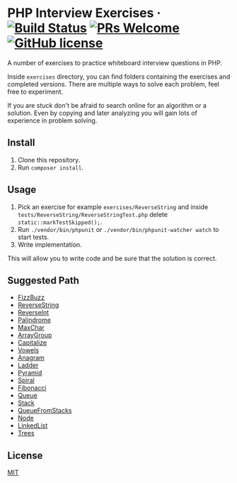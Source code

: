 # PHP Interview Exercises · [![Build Status](https://travis-ci.com/azdanov/questions.svg?branch=master)](https://travis-ci.com/azdanov/questions) [![PRs Welcome](https://img.shields.io/badge/PRs-welcome-blue.svg)](http://makeapullrequest.com) [![GitHub license](https://img.shields.io/badge/license-MIT-blue.svg)](https://github.com/azdanov/questions/blob/master/LICENSE)

A number of exercises to practice whiteboard interview questions in PHP.

Inside `exercises` directory, you can find folders containing the exercises and completed versions.
There are multiple ways to solve each problem, feel free to experiment.

If you are stuck don't be afraid to search online for an algorithm or a solution. Even by copying and later analyzing you will gain lots of experience in problem solving.

## Install

1. Clone this repository.
2. Run `composer install`.

## Usage

1. Pick an exercise for example `exercises/ReverseString` and inside `tests/ReverseString/ReverseStringTest.php` delete `static::markTestSkipped();`.
2. Run `./vendor/bin/phpunit` or `./vendor/bin/phpunit-watcher watch` to start tests.
3. Write implementation.

This will allow you to write code and be sure that the solution is correct.

## Suggested Path

* [FizzBuzz](./exercises/FizzBuzz/FizzBuzz.php)
* [ReverseString](./exercises/ReverseString/ReverseString.php)
* [ReverseInt](./exercises/ReverseInt/ReverseInt.php)
* [Palindrome](./exercises/Palindrome/Palindrome.php)
* [MaxChar](./exercises/MaxChar/MaxChar.php)
* [ArrayGroup](./exercises/ArrayGroup/ArrayGroup.php)
* [Capitalize](./exercises/Capitalize/Capitalize.php)
* [Vowels](./exercises/Vowels/Vowels.php)
* [Anagram](./exercises/Anagram/Anagram.php)
* [Ladder](./exercises/Ladder/Ladder.php)
* [Pyramid](./exercises/Pyramid/Pyramid.php)
* [Spiral](./exercises/Spiral/Spiral.php)
* [Fibonacci](./exercises/Fibonacci/Fibonacci.php)
* [Queue](./exercises/Queue/Queue.php)
* [Stack](./exercises/Stack/Stack.php)
* [QueueFromStacks](./exercises/QueueFromStacks/QueueFromStacks.php)
* [Node](./exercises/LinkedList/Node.php)
* [LinkedList](./exercises/LinkedList/LinkedList.php)
* [Trees](./exercises/Trees/Trees.php)

## License

[MIT](./LICENSE)
